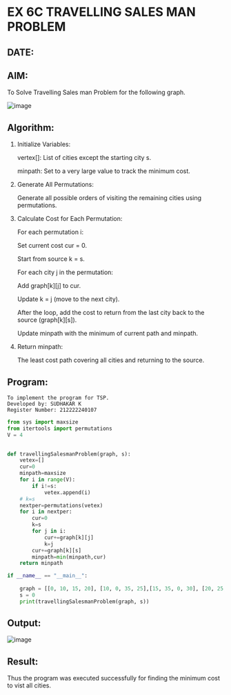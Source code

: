 # EX 6C TRAVELLING SALES MAN PROBLEM
## DATE:
## AIM:
To Solve Travelling Sales man Problem for the following graph.

![image](https://github.com/user-attachments/assets/653921a4-3d7b-4691-9b41-735e80f7af0b)



## Algorithm:
1. Initialize Variables:

    vertex[]: List of cities except the starting city s.

    minpath: Set to a very large value to track the minimum cost.

2. Generate All Permutations:

    Generate all possible orders of visiting the remaining cities using permutations.

3. Calculate Cost for Each Permutation:

    For each permutation i:

    Set current cost cur = 0.

    Start from source k = s.

    For each city j in the permutation:

    Add graph[k][j] to cur.

    Update k = j (move to the next city).

    After the loop, add the cost to return from the last city back to the source (graph[k][s]).

    Update minpath with the minimum of current path and minpath.

4. Return minpath:

    The least cost path covering all cities and returning to the source.   

## Program:
```
To implement the program for TSP.
Developed by: SUDHAKAR K
Register Number: 212222240107
```
```PYTHON
from sys import maxsize
from itertools import permutations
V = 4
 

def travellingSalesmanProblem(graph, s):
    vetex=[]
    cur=0
    minpath=maxsize
    for i in range(V):
        if i!=s:
            vetex.append(i)
    # k=s
    nextper=permutations(vetex)
    for i in nextper:
        cur=0
        k=s
        for j in i:
            cur+=graph[k][j]
            k=j
        cur+=graph[k][s]
        minpath=min(minpath,cur)
    return minpath

if __name__ == "__main__":
 
    graph = [[0, 10, 15, 20], [10, 0, 35, 25],[15, 35, 0, 30], [20, 25, 30, 0]]
    s = 0
    print(travellingSalesmanProblem(graph, s))
```
## Output:
![image](https://github.com/user-attachments/assets/195874f6-731a-453d-9dc7-d6d5755d80c9)

## Result:
Thus the program was executed successfully for finding the minimum cost to vist all cities.

